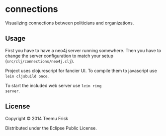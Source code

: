 # connections

Visualizing connections between politicians and organizations.

## Usage

First you have to have a neo4j server running somewhere.
Then you have to change the server configuration to match your setup (<code>src/clj/connections/neo4j.clj</code>).

Project uses clojurescript for fancier UI. To compile them to javascript use
<code>lein cljsbuild once</code>.

To start the included web server use <code>lein ring server</code>.

## License

Copyright © 2014 Teemu Frisk

Distributed under the Eclipse Public License.
